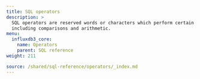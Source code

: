 ```yaml
---
title: SQL operators
description: > 
  SQL operators are reserved words or characters which perform certain operations,
  including comparisons and arithmetic.
menu:
  influxdb3_core:
    name: Operators
    parent: SQL reference
weight: 211

source: /shared/sql-reference/operators/_index.md
---
```


<!-- 
The content of this page is at /content/shared/sql-reference/operators/_index.md
-->

